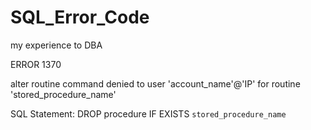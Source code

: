 # SQL_Error_Code
my experience to DBA


ERROR 1370

alter routine command 
denied to user 'account_name'@'IP' 
for routine 'stored_procedure_name'

SQL Statement:
DROP procedure IF EXISTS `stored_procedure_name`
